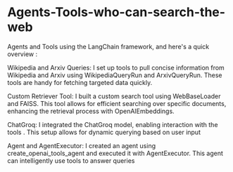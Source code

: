 
# Agents-Tools-who-can-search-the-web

Agents and Tools using the LangChain framework, and here's a quick overview :

Wikipedia and Arxiv Queries: I set up tools to pull concise information from Wikipedia and Arxiv using WikipediaQueryRun and ArxivQueryRun. These tools are handy for fetching targeted data quickly.

Custom Retriever Tool: I built a custom search tool using WebBaseLoader and FAISS. This tool allows for efficient searching over specific documents, enhancing the retrieval process with OpenAIEmbeddings.

ChatGroq: I integrated the ChatGroq model, enabling interaction with the tools . This setup allows for dynamic querying based on user input

Agent and AgentExecutor: I created an agent using create_openai_tools_agent and executed it with AgentExecutor. This agent can intelligently use tools to answer queries
